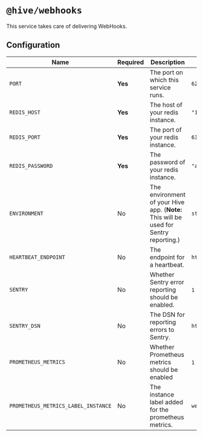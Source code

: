 # `@hive/webhooks`

This service takes care of delivering WebHooks.

## Configuration

| Name                                | Required | Description                                                                           | Example Value                                        |
| ----------------------------------- | -------- | ------------------------------------------------------------------------------------- | ---------------------------------------------------- |
| `PORT`                              | **Yes**  | The port on which this service runs.                                                  | `6250`                                               |
| `REDIS_HOST`                        | **Yes**  | The host of your redis instance.                                                      | `"127.0.0.1"`                                        |
| `REDIS_PORT`                        | **Yes**  | The port of your redis instance.                                                      | `6379`                                               |
| `REDIS_PASSWORD`                    | **Yes**  | The password of your redis instance.                                                  | `"apollorocks"`                                      |
| `ENVIRONMENT`                       | No       | The environment of your Hive app. (**Note:** This will be used for Sentry reporting.) | `staging`                                            |
| `HEARTBEAT_ENDPOINT`                | No       | The endpoint for a heartbeat.                                                         | `http://127.0.0.1:6969/heartbeat`                    |
| `SENTRY`                            | No       | Whether Sentry error reporting should be enabled.                                     | `1` (enabled) or `0` (disabled)                      |
| `SENTRY_DSN`                        | No       | The DSN for reporting errors to Sentry.                                               | `https://dooobars@o557896.ingest.sentry.io/12121212` |
| `PROMETHEUS_METRICS`                | No       | Whether Prometheus metrics should be enabled                                          | `1` (enabled) or `0` (disabled)                      |
| `PROMETHEUS_METRICS_LABEL_INSTANCE` | No       | The instance label added for the prometheus metrics.                                  | `webhooks-service`                                   |
